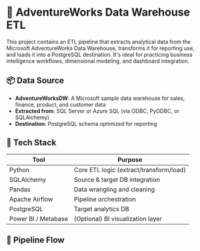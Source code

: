 # 🧭 AdventureWorks Data Warehouse ETL

This project contains an ETL pipeline that extracts analytical data from the Microsoft AdventureWorks Data Warehouse, transforms it for reporting use, and loads it into a PostgreSQL destination. It's ideal for practicing business intelligence workflows, dimensional modeling, and dashboard integration.

## 📦 Data Source

- **AdventureWorksDW**: A Microsoft sample data warehouse for sales, finance, product, and customer data
- **Extracted from**: SQL Server or Azure SQL (via ODBC, PyODBC, or SQLAlchemy)
- **Destination**: PostgreSQL schema optimized for reporting

## 🔧 Tech Stack

| Tool          | Purpose                         |
|---------------|---------------------------------|
| Python        | Core ETL logic (extract/transform/load) |
| SQLAlchemy    | Source & target DB integration  |
| Pandas        | Data wrangling and cleaning     |
| Apache Airflow| Pipeline orchestration          |
| PostgreSQL    | Target analytics DB             |
| Power BI / Metabase | (Optional) BI visualization layer |

## 🔄 Pipeline Flow
